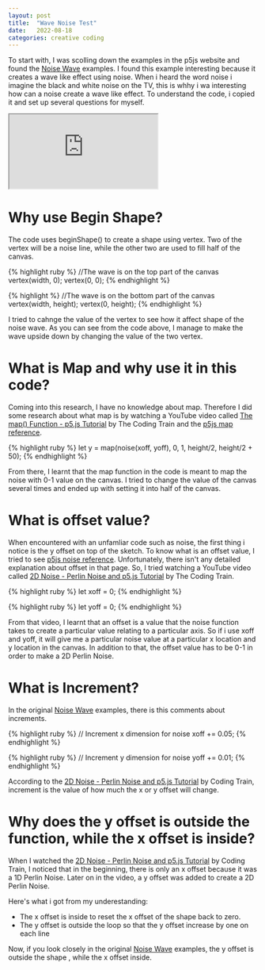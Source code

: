 ```yaml
---
layout: post
title:  "Wave Noise Test"
date:   2022-08-18
categories: creative coding
---
```


To start with, I was scolling down the examples in the p5js website and found the [Noise Wave][noise-wave] examples. I found this example interesting because it creates a wave like effect using noise. When i heard the word noise i imagine the black and white noise on the TV, this is whhy i wa interesting how can a noise create a wave like effect.
To understand the code, i copied it and set up several questions for myself.

<iframe src="https://editor.p5js.org/reilivia/full/Ullt443Y1"></iframe>

# Why use Begin Shape?
The code uses beginShape() to create a shape using vertex. Two of the vertex will be a noise line, while the other two are used to fill half of the canvas.

{% highlight ruby %}
//The wave is on the top part of the canvas
  vertex(width, 0);
  vertex(0, 0);
{% endhighlight %}

{% highlight %}
//The wave is on the bottom part of the canvas
  vertex(width, height);
  vertex(0, height);
{% endhighlight %}

I tried to cahnge the value of the vertex to see how it affect shape of the noise wave. As you can see from the code above, I manage to make the wave upside down by changing the value of the two vertex.

# What is Map and why use it in this code?
Coming into this research, I have no knowledge about map. Therefore I did some research about what map is by watching a YouTube video called [The map() Function - p5.js Tutorial][map-1] by The Coding Train and the [p5js map reference][map-2].

{% highlight ruby %}
    let y = map(noise(xoff, yoff), 0, 1, height/2, height/2 + 50);
{% endhighlight %}

From there, I learnt that the map function in the code is meant to map the noise with 0-1 value on the canvas. I tried to change the value of the canvas several times and ended up with setting it into half of the canvas.

# What is offset value?
When encountered with an unfamliar code such as noise, the first thing i notice is the y offset on top of the sketch. To know what is an offset value, I tried to see [p5js noise reference][noise-1]. Unfortunately, there isn't any detailed explanation about offset in that page. So, I tried watching a YouTube video called [2D Noise - Perlin Noise and p5.js Tutorial][noise-2] by The Coding Train.

{% highlight ruby %}
let xoff = 0;
{% endhighlight %}

{% highlight ruby %}
let yoff = 0;
{% endhighlight %}

From that video, I learnt that an offset is a value that the noise function takes to create a particular value relating to a particular axis. So if i use xoff and yoff, it will give me a particular noise value at a particular x location and y location in the canvas. In addition to that, the offset value has to be 0-1 in order to make a 2D Perlin Noise.

# What is Increment?
In the original [Noise Wave][noise-wave] examples, there is this comments about increments.

{% highlight ruby %}
 // Increment x dimension for noise
    xoff += 0.05;
{% endhighlight %}

{% highlight ruby %}
 // Increment y dimension for noise
    yoff += 0.01;
{% endhighlight %}

According to the [2D Noise - Perlin Noise and p5.js Tutorial][noise-2] by Coding Train, increment is the value of how much the x or y offset will change.

# Why does the y offset is outside the function, while the x offset is inside?

When I watched the [2D Noise - Perlin Noise and p5.js Tutorial][noise-2] by Coding Train, I noticed that in the beginning, there is only an x offset because it was a 1D Perlin Noise. Later on in the video, a y offset was added to create a 2D Perlin Noise. 

Here's what i got from my underestanding:
* The x offset is inside to reset the x offset of the shape back to zero. 
* The y offset is outside the loop so that the y offset increase by one on each line

Now, if you look closely in the original [Noise Wave][noise-wave] examples, the y offset is outside the shape , while the x offset inside. 


[noise-wave]: https://p5js.org/examples/math-noise-wave.html 

[map-1]: https://youtu.be/nicMAoW6u1g 
[map-2]: https://p5js.org/reference/#/p5/map 

[noise-1]: https://p5js.org/reference/#/p5/noise 
[noise-2]: https://youtu.be/ikwNrFvnL3g 